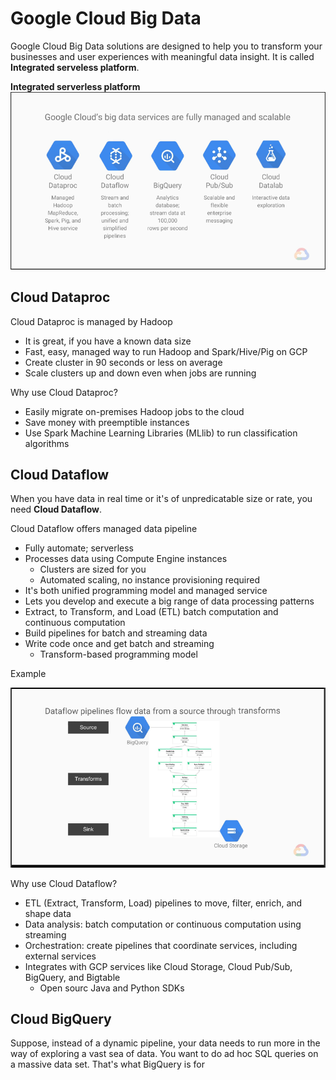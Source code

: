 # Google Cloud Big Data

Google Cloud Big Data solutions are designed to help you to transform your businesses and user experiences with meaningful data insight.
It is called **Integrated serveless platform**.

**Integrated serverless platform**
![Alt text](images/bigdataserverlessplatform.png?raw=true "Integrated serverless platform")

## Cloud Dataproc
Cloud Dataproc is managed by Hadoop
* It is great, if you have a known data size
* Fast, easy, managed way to run Hadoop and Spark/Hive/Pig on GCP
* Create cluster in 90 seconds or less on average
* Scale clusters up and down even when jobs are running

Why use Cloud Dataproc?
* Easily migrate on-premises Hadoop jobs to the cloud
* Save money with preemptible instances
* Use Spark Machine Learning Libraries (MLlib) to run classification algorithms

## Cloud Dataflow

When you have data in real time or it's of unpredicatable size or rate, you need **Cloud Dataflow**.

Cloud Dataflow offers managed data pipeline
* Fully automate; serverless
* Processes data using Compute Engine instances
  * Clusters are sized for you
  * Automated scaling, no instance provisioning required
* It's both unified programming model and managed service
* Lets you develop and execute a big range of data processing patterns
* Extract, to Transform, and Load (ETL) batch computation and continuous computation
* Build pipelines for batch and streaming data
* Write code once and get batch and streaming
  * Transform-based programming model

Example

![Alt text](images/clouddataflowexample.png?raw=true "Cloud Dataflow example")

Why use Cloud Dataflow?
* ETL (Extract, Transform, Load) pipelines to move, filter, enrich, and shape data
* Data analysis: batch computation or continuous computation using streaming
* Orchestration: create pipelines that coordinate services, including external services
* Integrates with GCP services like Cloud Storage, Cloud Pub/Sub, BigQuery, and Bigtable
  * Open sourc Java and Python SDKs
  
## Cloud BigQuery
Suppose, instead of a dynamic pipeline, your data needs to run more in the way of exploring a vast sea of data. You want to do ad hoc SQL queries on a massive data set. That's what BigQuery is for
